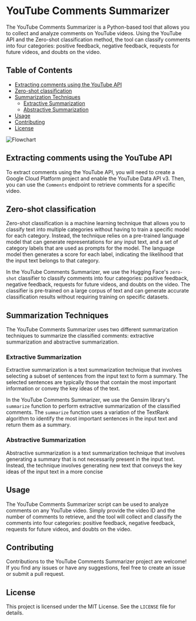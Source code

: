 # YouTube Comments Summarizer

The YouTube Comments Summarizer is a Python-based tool that allows you to collect and analyze comments on YouTube videos.
Using the YouTube API and the Zero-shot classification method, the tool 
can classify comments into four categories: positive feedback, negative feedback, requests for future videos, and doubts on the video.

## Table of Contents

- [Extracting comments using the YouTube API](#extracting-comments-using-the-youtube-api)
- [Zero-shot classification](#zero-shot-classification)
- [Summarization Techniques](#summarization-techniques)
  - [Extractive Summarization](#extractive-summarization)
  - [Abstractive Summarization](#abstractive-summarization)
- [Usage](#usage)
- [Contributing](#contributing)
- [License](#license)

![Flowchart](/path/to/flowchart.jpg)

## Extracting comments using the YouTube API

To extract comments using the YouTube API, you will need to create a Google Cloud Platform project and enable the YouTube Data API v3. Then, you can use the `Comments` endpoint to retrieve comments for a specific video.


## Zero-shot classification

Zero-shot classification is a machine learning technique that allows you to classify text into multiple categories without having to train a specific model for each category. Instead, the technique relies on a pre-trained language model that can generate representations for any input text, and a set of category labels that are used as prompts for the model. The language model then generates a score for each label, indicating the likelihood that the input text belongs to that category.

In the YouTube Comments Summarizer, we use the Hugging Face's `zero-shot` classifier to classify comments into four categories: positive feedback, negative feedback, requests for future videos, and doubts on the video. The classifier is pre-trained on a large corpus of text and can generate accurate classification results without requiring training on specific datasets.

## Summarization Techniques

The YouTube Comments Summarizer uses two different summarization techniques to summarize the classified comments: extractive summarization and abstractive summarization.

### Extractive Summarization

Extractive summarization is a text summarization technique that involves selecting a subset of sentences from the input text to form a summary. The selected sentences are typically those that contain the most important information or convey the key ideas of the text.

In the YouTube Comments Summarizer, we use the Gensim library's `summarize` function to perform extractive summarization of the classified comments. The `summarize` function uses a variation of the TextRank algorithm to identify the most important sentences in the input text and return them as a summary.

### Abstractive Summarization

Abstractive summarization is a text summarization technique that involves generating a summary that is not necessarily present in the input text. Instead, the technique involves generating new text that conveys the key ideas of the input text in a more concise

## Usage

The YouTube Comments Summarizer script can be used to analyze comments on any YouTube video. Simply provide the video ID and the number of comments to retrieve, and the tool will collect and classify the comments into four categories: positive feedback, negative feedback, requests for future videos, and doubts on the video.


## Contributing

Contributions to the YouTube Comments Summarizer project are welcome! If you find any issues or have any suggestions, feel free to create an issue or submit a pull request.

## License

This project is licensed under the MIT License. See the `LICENSE` file for details.
